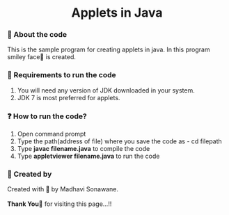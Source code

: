 <html>
    <h1 align="center">Applets in Java</h1>
    <h3>🚀 About the code</h3>
    <p>This is the sample program for creating applets in java. In this program smiley face🙂 is created.</p>
    <h3>📍 Requirements to run the code</h3>
    <ol>
        <li>You will need any version of JDK downloaded in your system.</li>
        <li>JDK 7 is most preferred for applets.</li>
    </ol>
    <h3>❓ How to run the code?</h3>
    <ol>
        <li>Open command prompt</li>
        <li>Type the path(address of file) where you save the code as - cd filepath</li>
        <li>Type <b>javac filename.java</b> to compile the code</li>
        <li>Type <b>appletviewer filename.java</b> to run the code</li>
    </ol>
    <h3>👩 Created by</h3>
    <p>Created with 🤍 by Madhavi Sonawane. <br>
    <br><b>Thank You🙏</b> for visiting this page...!!</p>
</html>